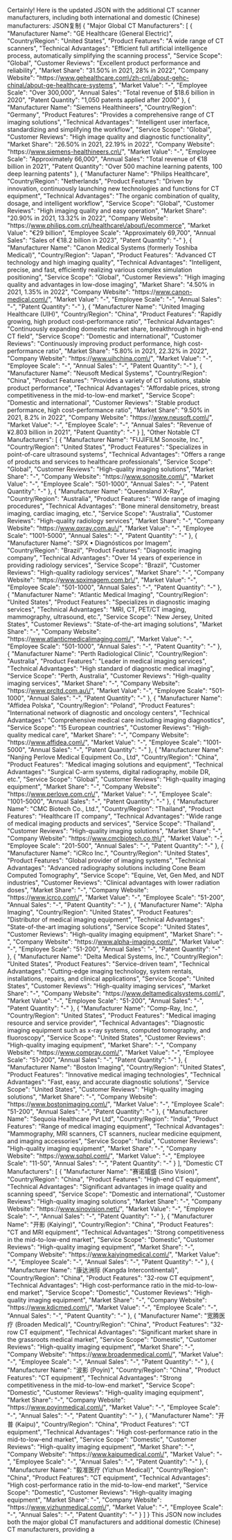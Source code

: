 Certainly! Here is the updated JSON with the additional CT scanner manufacturers, including both international and domestic (Chinese) manufacturers:
JSON复制
{
  "Major Global CT Manufacturers": [
    {
      "Manufacturer Name": "GE Healthcare (General Electric)",
      "Country\/Region": "United States",
      "Product Features": "A wide range of CT scanners",
      "Technical Advantages": "Efficient full artificial intelligence process, automatically simplifying the scanning process",
      "Service Scope": "Global",
      "Customer Reviews": "Excellent product performance and reliability",
      "Market Share": "31.50% in 2021, 28% in 2022",
      "Company Website": "https:\/\/www.gehealthcare.com\/zh-cn\/about-gehc-china\/about-ge-healthcare-systems",
      "Market Value": "-",
      "Employee Scale": "Over 300,000",
      "Annual Sales": "Total revenue of $18.6 billion in 2020",
      "Patent Quantity": "1,050 patents applied after 2000"
    },
    {
      "Manufacturer Name": "Siemens Healthineers",
      "Country\/Region": "Germany",
      "Product Features": "Provides a comprehensive range of CT imaging solutions",
      "Technical Advantages": "Intelligent user interface, standardizing and simplifying the workflow",
      "Service Scope": "Global",
      "Customer Reviews": "High image quality and diagnostic functionality",
      "Market Share": "26.50% in 2021, 22.19% in 2022",
      "Company Website": "https:\/\/www.siemens-healthineers.cn\/",
      "Market Value": "-",
      "Employee Scale": "Approximately 66,000",
      "Annual Sales": "Total revenue of €18 billion in 2021",
      "Patent Quantity": "Over 500 machine learning patents, 100 deep learning patents"
    },
    {
      "Manufacturer Name": "Philips Healthcare",
      "Country\/Region": "Netherlands",
      "Product Features": "Driven by innovation, continuously launching new technologies and functions for CT equipment",
      "Technical Advantages": "The organic combination of quality, dosage, and intelligent workflow",
      "Service Scope": "Global",
      "Customer Reviews": "High imaging quality and easy operation",
      "Market Share": "20.90% in 2021, 13.32% in 2022",
      "Company Website": "https:\/\/www.philips.com.cn\/healthcare\/about\/ecommerce",
      "Market Value": "€29 billion",
      "Employee Scale": "Approximately 69,700",
      "Annual Sales": "Sales of €18.2 billion in 2023",
      "Patent Quantity": "-"
    },
    {
      "Manufacturer Name": "Canon Medical Systems (formerly Toshiba Medical)",
      "Country\/Region": "Japan",
      "Product Features": "Advanced CT technology and high imaging quality",
      "Technical Advantages": "Intelligent, precise, and fast, efficiently realizing various complex simulation positioning",
      "Service Scope": "Global",
      "Customer Reviews": "High imaging quality and advantages in low-dose imaging",
      "Market Share": "4.50% in 2021, 1.35% in 2022",
      "Company Website": "https:\/\/www.canon-medical.com\/",
      "Market Value": "-",
      "Employee Scale": "-",
      "Annual Sales": "-",
      "Patent Quantity": "-"
    },
    {
      "Manufacturer Name": "United Imaging Healthcare (UIH)",
      "Country\/Region": "China",
      "Product Features": "Rapidly growing, high product cost-performance ratio",
      "Technical Advantages": "Continuously expanding domestic market share, breakthrough in high-end CT field",
      "Service Scope": "Domestic and international",
      "Customer Reviews": "Continuously improving product performance, high cost-performance ratio",
      "Market Share": "5.80% in 2021, 22.32% in 2022",
      "Company Website": "https:\/\/www.uihchina.com\/",
      "Market Value": "-",
      "Employee Scale": "-",
      "Annual Sales": "-",
      "Patent Quantity": "-"
    },
    {
      "Manufacturer Name": "Neusoft Medical Systems",
      "Country\/Region": "China",
      "Product Features": "Provides a variety of CT solutions, stable product performance",
      "Technical Advantages": "Affordable prices, strong competitiveness in the mid-to-low-end market",
      "Service Scope": "Domestic and international",
      "Customer Reviews": "Stable product performance, high cost-performance ratio",
      "Market Share": "9.50% in 2021, 8.2% in 2022",
      "Company Website": "https:\/\/www.neusoft.com\/",
      "Market Value": "-",
      "Employee Scale": "-",
      "Annual Sales": "Revenue of ¥2.803 billion in 2021",
      "Patent Quantity": "-"
    }
  ],
  "Other Notable CT Manufacturers": [
    {
      "Manufacturer Name": "FUJIFILM Sonosite, Inc.",
      "Country\/Region": "United States",
      "Product Features": "Specializes in point-of-care ultrasound systems",
      "Technical Advantages": "Offers a range of products and services to healthcare professionals",
      "Service Scope": "Global",
      "Customer Reviews": "High-quality imaging solutions",
      "Market Share": "-",
      "Company Website": "https:\/\/www.sonosite.com\/",
      "Market Value": "-",
      "Employee Scale": "501-1000",
      "Annual Sales": "-",
      "Patent Quantity": "-"
    },
    {
      "Manufacturer Name": "Queensland X-Ray",
      "Country\/Region": "Australia",
      "Product Features": "Wide range of imaging procedures",
      "Technical Advantages": "Bone mineral densitometry, breast imaging, cardiac imaging, etc.",
      "Service Scope": "Australia",
      "Customer Reviews": "High-quality radiology services",
      "Market Share": "-",
      "Company Website": "https:\/\/www.qxray.com.au\/",
      "Market Value": "-",
      "Employee Scale": "1001-5000",
      "Annual Sales": "-",
      "Patent Quantity": "-"
    },
    {
      "Manufacturer Name": "SPX • Diagnósticos por Imagem",
      "Country\/Region": "Brazil",
      "Product Features": "Diagnostic imaging company",
      "Technical Advantages": "Over 14 years of experience in providing radiology services",
      "Service Scope": "Brazil",
      "Customer Reviews": "High-quality radiology services",
      "Market Share": "-",
      "Company Website": "https:\/\/www.spximagem.com.br\/",
      "Market Value": "-",
      "Employee Scale": "501-1000",
      "Annual Sales": "-",
      "Patent Quantity": "-"
    },
    {
      "Manufacturer Name": "Atlantic Medical Imaging",
      "Country\/Region": "United States",
      "Product Features": "Specializes in diagnostic imaging services",
      "Technical Advantages": "MRI, CT, PET\/CT imaging, mammography, ultrasound, etc.",
      "Service Scope": "New Jersey, United States",
      "Customer Reviews": "State-of-the-art imaging solutions",
      "Market Share": "-",
      "Company Website": "https:\/\/www.atlanticmedicalimaging.com\/",
      "Market Value": "-",
      "Employee Scale": "501-1000",
      "Annual Sales": "-",
      "Patent Quantity": "-"
    },
    {
      "Manufacturer Name": "Perth Radiological Clinic",
      "Country\/Region": "Australia",
      "Product Features": "Leader in medical imaging services",
      "Technical Advantages": "High standard of diagnostic medical imaging",
      "Service Scope": "Perth, Australia",
      "Customer Reviews": "High-quality imaging services",
      "Market Share": "-",
      "Company Website": "https:\/\/www.prcltd.com.au\/",
      "Market Value": "-",
      "Employee Scale": "501-1000",
      "Annual Sales": "-",
      "Patent Quantity": "-"
    },
    {
      "Manufacturer Name": "Affidea Polska",
      "Country\/Region": "Poland",
      "Product Features": "International network of diagnostic and oncology centers",
      "Technical Advantages": "Comprehensive medical care including imaging diagnostics",
      "Service Scope": "15 European countries",
      "Customer Reviews": "High-quality medical care",
      "Market Share": "-",
      "Company Website": "https:\/\/www.affidea.com\/",
      "Market Value": "-",
      "Employee Scale": "1001-5000",
      "Annual Sales": "-",
      "Patent Quantity": "-"
    },
    {
      "Manufacturer Name": "Nanjing Perlove Medical Equipment Co., Ltd",
      "Country\/Region": "China",
      "Product Features": "Medical imaging solutions and equipment",
      "Technical Advantages": "Surgical C-arm systems, digital radiography, mobile DR, etc.",
      "Service Scope": "Global",
      "Customer Reviews": "High-quality imaging equipment",
      "Market Share": "-",
      "Company Website": "https:\/\/www.perlove.com.cn\/",
      "Market Value": "-",
      "Employee Scale": "1001-5000",
      "Annual Sales": "-",
      "Patent Quantity": "-"
    },
    {
      "Manufacturer Name": "CMC Biotech Co., Ltd.",
      "Country\/Region": "Thailand",
      "Product Features": "Healthcare IT company",
      "Technical Advantages": "Wide range of medical imaging products and services",
      "Service Scope": "Thailand",
      "Customer Reviews": "High-quality imaging solutions",
      "Market Share": "-",
      "Company Website": "https:\/\/www.cmcbiotech.co.th\/",
      "Market Value": "-",
      "Employee Scale": "201-500",
      "Annual Sales": "-",
      "Patent Quantity": "-"
    },
    {
      "Manufacturer Name": "iCRco Inc.",
      "Country\/Region": "United States",
      "Product Features": "Global provider of imaging systems",
      "Technical Advantages": "Advanced radiography solutions including Cone Beam Computed Tomography",
      "Service Scope": "Equine, Vet, Gen Med, and NDT industries",
      "Customer Reviews": "Clinical advantages with lower radiation doses",
      "Market Share": "-",
      "Company Website": "https:\/\/www.icrco.com\/",
      "Market Value": "-",
      "Employee Scale": "51-200",
      "Annual Sales": "-",
      "Patent Quantity": "-"
    },
    {
      "Manufacturer Name": "Alpha Imaging",
      "Country\/Region": "United States",
      "Product Features": "Distributor of medical imaging equipment",
      "Technical Advantages": "State-of-the-art imaging solutions",
      "Service Scope": "United States",
      "Customer Reviews": "High-quality imaging equipment",
      "Market Share": "-",
      "Company Website": "https:\/\/www.alpha-imaging.com\/",
      "Market Value": "-",
      "Employee Scale": "51-200",
      "Annual Sales": "-",
      "Patent Quantity": "-"
    },
    {
      "Manufacturer Name": "Delta Medical Systems, Inc.",
      "Country\/Region": "United States",
      "Product Features": "Service-driven team",
      "Technical Advantages": "Cutting-edge imaging technology, system rentals, installations, repairs, and clinical applications",
      "Service Scope": "United States",
      "Customer Reviews": "High-quality imaging services",
      "Market Share": "-",
      "Company Website": "https:\/\/www.deltamedicalsystems.com\/",
      "Market Value": "-",
      "Employee Scale": "51-200",
      "Annual Sales": "-",
      "Patent Quantity": "-"
    },
    {
      "Manufacturer Name": "Comp-Ray, Inc.",
      "Country\/Region": "United States",
      "Product Features": "Medical imaging resource and service provider",
      "Technical Advantages": "Diagnostic imaging equipment such as x-ray systems, computed tomography, and fluoroscopy",
      "Service Scope": "United States",
      "Customer Reviews": "High-quality imaging equipment",
      "Market Share": "-",
      "Company Website": "https:\/\/www.compray.com\/",
      "Market Value": "-",
      "Employee Scale": "51-200",
      "Annual Sales": "-",
      "Patent Quantity": "-"
    },
    {
      "Manufacturer Name": "Boston Imaging",
      "Country\/Region": "United States",
      "Product Features": "Innovative medical imaging technologies",
      "Technical Advantages": "Fast, easy, and accurate diagnostic solutions",
      "Service Scope": "United States",
      "Customer Reviews": "High-quality imaging solutions",
      "Market Share": "-",
      "Company Website": "https:\/\/www.bostonimaging.com\/",
      "Market Value": "-",
      "Employee Scale": "51-200",
      "Annual Sales": "-",
      "Patent Quantity": "-"
    },
    {
      "Manufacturer Name": "Sequoia Healthcare Pvt Ltd",
      "Country\/Region": "India",
      "Product Features": "Range of medical imaging equipment",
      "Technical Advantages": "Mammography, MRI scanners, CT scanners, nuclear medicine equipment, and imaging accessories",
      "Service Scope": "India",
      "Customer Reviews": "High-quality imaging equipment",
      "Market Share": "-",
      "Company Website": "https:\/\/www.sqhpl.com\/",
      "Market Value": "-",
      "Employee Scale": "11-50",
      "Annual Sales": "-",
      "Patent Quantity": "-"
    }
  ],
  "Domestic CT Manufacturers": [
    {
      "Manufacturer Name": "赛诺威盛 (Sino Vision)",
      "Country\/Region": "China",
      "Product Features": "High-end CT equipment",
      "Technical Advantages": "Significant advantages in image quality and scanning speed",
      "Service Scope": "Domestic and international",
      "Customer Reviews": "High-quality imaging solutions",
      "Market Share": "-",
      "Company Website": "https:\/\/www.sinovision.net\/",
      "Market Value": "-",
      "Employee Scale": "-",
      "Annual Sales": "-",
      "Patent Quantity": "-"
    },
    {
      "Manufacturer Name": "开影 (Kaiying)",
      "Country\/Region": "China",
      "Product Features": "CT and MRI equipment",
      "Technical Advantages": "Strong competitiveness in the mid-to-low-end market",
      "Service Scope": "Domestic",
      "Customer Reviews": "High-quality imaging equipment",
      "Market Share": "-",
      "Company Website": "https:\/\/www.kaiyingmedical.com\/",
      "Market Value": "-",
      "Employee Scale": "-",
      "Annual Sales": "-",
      "Patent Quantity": "-"
    },
    {
      "Manufacturer Name": "康达洲际 (Kangda Intercontinental)",
      "Country\/Region": "China",
      "Product Features": "32-row CT equipment",
      "Technical Advantages": "High cost-performance ratio in the mid-to-low-end market",
      "Service Scope": "Domestic",
      "Customer Reviews": "High-quality imaging equipment",
      "Market Share": "-",
      "Company Website": "https:\/\/www.kdicmed.com\/",
      "Market Value": "-",
      "Employee Scale": "-",
      "Annual Sales": "-",
      "Patent Quantity": "-"
    },
    {
      "Manufacturer Name": "宽腾医疗 (Broaden Medical)",
      "Country\/Region": "China",
      "Product Features": "32-row CT equipment",
      "Technical Advantages": "Significant market share in the grassroots medical market",
      "Service Scope": "Domestic",
      "Customer Reviews": "High-quality imaging equipment",
      "Market Share": "-",
      "Company Website": "https:\/\/www.broadenmedical.com\/",
      "Market Value": "-",
      "Employee Scale": "-",
      "Annual Sales": "-",
      "Patent Quantity": "-"
    },
    {
      "Manufacturer Name": "波影 (Poyin)",
      "Country\/Region": "China",
      "Product Features": "CT equipment",
      "Technical Advantages": "Strong competitiveness in the mid-to-low-end market",
      "Service Scope": "Domestic",
      "Customer Reviews": "High-quality imaging equipment",
      "Market Share": "-",
      "Company Website": "https:\/\/www.poyinmedical.com\/",
      "Market Value": "-",
      "Employee Scale": "-",
      "Annual Sales": "-",
      "Patent Quantity": "-"
    },
    {
      "Manufacturer Name": "开普 (Kaipu)",
      "Country\/Region": "China",
      "Product Features": "CT equipment",
      "Technical Advantages": "High cost-performance ratio in the mid-to-low-end market",
      "Service Scope": "Domestic",
      "Customer Reviews": "High-quality imaging equipment",
      "Market Share": "-",
      "Company Website": "https:\/\/www.kaipumedical.com\/",
      "Market Value": "-",
      "Employee Scale": "-",
      "Annual Sales": "-",
      "Patent Quantity": "-"
    },
    {
      "Manufacturer Name": "毅准医疗 (Yizhun Medical)",
      "Country\/Region": "China",
      "Product Features": "CT equipment",
      "Technical Advantages": "High cost-performance ratio in the mid-to-low-end market",
      "Service Scope": "Domestic",
      "Customer Reviews": "High-quality imaging equipment",
      "Market Share": "-",
      "Company Website": "https:\/\/www.yizhunmedical.com\/",
      "Market Value": "-",
      "Employee Scale": "-",
      "Annual Sales": "-",
      "Patent Quantity": "-"
    }
  ]
}
This JSON now includes both the major global CT manufacturers and additional domestic (Chinese) CT manufacturers, providing a
